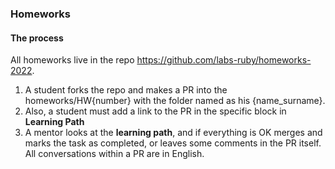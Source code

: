 ### Homeworks

#### The process

All homeworks live in the repo https://github.com/labs-ruby/homeworks-2022.
1) A student forks the repo and makes a PR into the homeworks/HW{number} with the folder named as his {name_surname}.
2) Also, a student must add a link to the PR in the specific block in **Learning Path**
3) A mentor looks at the **learning path**, and if everything is OK merges and marks the task as completed, or leaves some comments in the PR itself. All conversations within a PR are in English.
